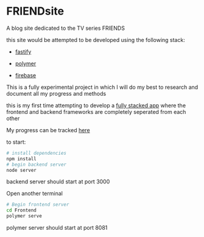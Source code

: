 # FRIENDsite
A blog site dedicated to the TV series FRIENDS

this site would be attempted to be developed using the following stack:

- [fastify](https://www.fastify.io/)

- [polymer](https://www.polymer-project.org/)

- [firebase](https://howtofirebase.com/save-and-query-firebase-data-ed73fb8c6e3a)

This is a fully experimental project in which I will do my best to research and document all my progress and methods

this is my first time attempting to develop a [fully stacked app](https://www.quora.com/How-do-front-end-and-back-end-technologies-work-together) where the frontend and backend frameworks are completely seperated from each other 

My progress can be tracked [here](https://docs.google.com/document/d/1TKRs93SieXNhXzQDoI-rlfpaZQc9OiihZJ3kkI8Apng/edit?usp=sharing)

to start:
```bash
# install dependencies
npm install
# begin backend server
node server
```
backend server should start at port 3000

Open another terminal
```bash
# Begin frontend server
cd Frontend
polymer serve
```
polymer server should start at port 8081
